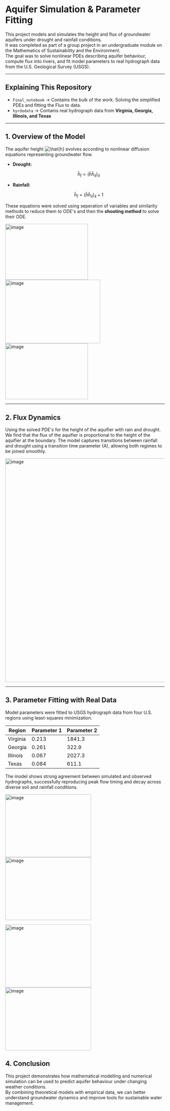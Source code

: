 # Aquifer Simulation & Parameter Fitting 

This project models and simulates the height and flux of groundwater aquifers under drought and rainfall conditions.  
It was completed as part of a group project in an undergraduate module on the Mathematics of Sustainability and the Environment.  
The goal was to solve nonlinear PDEs describing aquifer behaviour, compute flux into rivers, and fit model parameters to real hydrograph data from the U.S. Geological Survey (USGS).

---

## Explaining This Repository

- `Final_notebook` → Contains the bulk of the work. Solving the simplified PDEs and fitting the Flux to data.
- `hyrdodata` → Contains real hydrograph data from **Virginia, Georgia, Illinois, and Texas**

---

## 1. Overview of the Model

The aquifer height ![\hat{h}](https://latex.codecogs.com/svg.image?\hat{h}) evolves according to nonlinear diffusion equations representing groundwater flow.

- **Drought:**  
  ```math
  \hat{h}_{\hat{t}} = (\hat{h} \hat{h}_{\hat{x}})_{\hat{x}}
  ```

- **Rainfall:**  
  ```math
  \hat{h}_{\hat{t}} = (\hat{h} \hat{h}_{\hat{x}})_{\hat{x}} + 1
  ```

These equations were solved using seperation of variables and similarity methods to reduce them to ODE's and then the **shooting method** to solve their ODE.

<img width="261" height="176" alt="image" src="https://github.com/user-attachments/assets/7cbcef9f-fa14-49d3-8b22-dc9a01443238" /> <img width="300" height="200" alt="image" src="https://github.com/user-attachments/assets/efc13cab-fe74-4f32-a21b-9b97631880a6" /> <img width="261" height="176" alt="image" src="https://github.com/user-attachments/assets/a20118da-1a6d-46db-bc31-930bf523a69a" />




---

## 2. Flux Dynamics

Using the solved PDE's for the height of the aquifier with rain and drought. We find that the flux of the aquifier is proportional to the height of the aquifier at the boundary. 
The model captures transitions between rainfall and drought using a transition time parameter (A), allowing both regimes to be joined smoothly. 

<img width="1019" height="704" alt="image" src="https://github.com/user-attachments/assets/45498530-54b6-4fe0-8937-3312e7b07956" />


---

## 3. Parameter Fitting with Real Data

Model parameters were fitted to USGS hydrograph data from four U.S. regions using least-squares minimization.

| Region   | Parameter 1  | Parameter 2 |
|-----------|-----------------------------------------------|----------------------------------------|
| Virginia  | 0.213                                         | 1841.3                                 |
| Georgia   | 0.261                                         | 322.9                                  |
| Illinois  | 0.067                                         | 2027.3                                 |
| Texas     | 0.084                                         | 611.1                                  |

The model shows strong agreement between simulated and observed hydrographs, successfully reproducing peak flow timing and decay across diverse soil and rainfall conditions.

<img width="270.5" height="198" alt="image" src="https://github.com/user-attachments/assets/98d190bf-f095-4db6-87ee-82c4a50a2216" />  <img width="270.5" height="198" alt="image" src="https://github.com/user-attachments/assets/875c807b-2ae1-4809-818a-b5df3cac966f" /> 

<img width="270.5" height="198" alt="image" src="https://github.com/user-attachments/assets/c57ac734-b766-4319-a110-cff382d3e467" />  <img width="270.5" height="198" alt="image" src="https://github.com/user-attachments/assets/40a53201-58f5-4ef8-b980-c4282e1125fc" />




## 4. Conclusion

This project demonstrates how mathematical modelling and numerical simulation can be used to predict aquifer behaviour under changing weather conditions.  
By combining theoretical models with empirical data, we can better understand groundwater dynamics and improve tools for sustainable water management.

